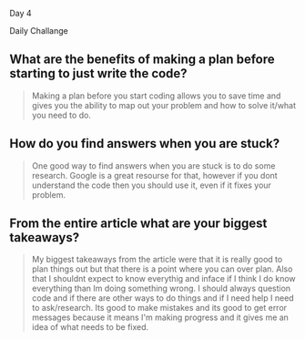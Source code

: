 Day 4

Daily Challange

## What are the benefits of making a plan before starting to just write the code?
> Making a plan before you start coding allows you to save time and gives you the ability to map out your problem and how to solve it/what you need to do.


## How do you find answers when you are stuck?
>One good way to find answers when you are stuck is to do some research. Google is a great resourse for that, however if you dont understand the code then you should use it, even if it fixes your problem.


## From the entire article what are your biggest takeaways?
> My biggest takeaways from the article were that it is really good to plan things out but that there is a point where you can over plan. Also that I shouldnt expect to know everythig and inface if I think I do know everything than Im doing something wrong. I should always question code and if there are other ways to do things and if I need help I need to ask/research. Its good to make mistakes and its good to get error messages because it means I'm making progress and it gives me an idea of what needs to be fixed.
